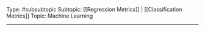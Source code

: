 Type: #subsubtopic 
Subtopic: [[Regression Metrics]] | [[Classification Metrics]]
Topic: Machine Learning

----
